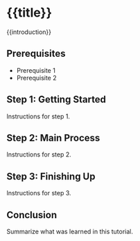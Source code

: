 # {{title}}

{{introduction}}

## Prerequisites

- Prerequisite 1
- Prerequisite 2

## Step 1: Getting Started

Instructions for step 1.

## Step 2: Main Process

Instructions for step 2.

## Step 3: Finishing Up

Instructions for step 3.

## Conclusion

Summarize what was learned in this tutorial. 